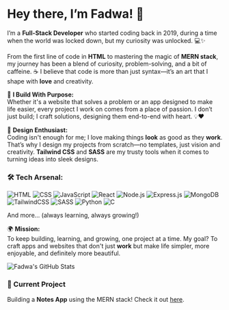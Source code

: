 
# Hey there, I’m Fadwa! 👋 

I’m a **Full-Stack Developer** who started coding back in 2019, during a time when the world was locked down, but my curiosity was unlocked. 💻✨

From the first line of code in **HTML** to mastering the magic of **MERN stack**, my journey has been a blend of curiosity, problem-solving, and a bit of caffeine. ☕ I believe that code is more than just syntax—it’s an art that I shape with **love** and creativity.

🌿 **I Build With Purpose:**  
Whether it's a website that solves a problem or an app designed to make life easier, every project I work on comes from a place of passion. I don’t just build; I craft solutions, designing them end-to-end with heart. 💡❤️

🎨 **Design Enthusiast:**  
Coding isn't enough for me; I love making things **look** as good as they **work**. That’s why I design my projects from scratch—no templates, just vision and creativity. **Tailwind CSS** and **SASS** are my trusty tools when it comes to turning ideas into sleek designs.

### 🛠 **Tech Arsenal:**

![HTML](https://img.shields.io/badge/-HTML-E34F26?style=flat-square&logo=html5&logoColor=white)
![CSS](https://img.shields.io/badge/-CSS-1572B6?style=flat-square&logo=css3&logoColor=white)
![JavaScript](https://img.shields.io/badge/-JavaScript-F7DF1E?style=flat-square&logo=javascript&logoColor=black)
![React](https://img.shields.io/badge/-React-61DAFB?style=flat-square&logo=react&logoColor=black)
![Node.js](https://img.shields.io/badge/-Node.js-339933?style=flat-square&logo=node.js&logoColor=white)
![Express.js](https://img.shields.io/badge/-Express.js-000000?style=flat-square&logo=express&logoColor=white)
![MongoDB](https://img.shields.io/badge/-MongoDB-47A248?style=flat-square&logo=mongodb&logoColor=white)
![TailwindCSS](https://img.shields.io/badge/-TailwindCSS-38B2AC?style=flat-square&logo=tailwind-css&logoColor=white)
![SASS](https://img.shields.io/badge/-SASS-CC6699?style=flat-square&logo=sass&logoColor=white)
![Python](https://img.shields.io/badge/-Python-3776AB?style=flat-square&logo=python&logoColor=white)
![C](https://img.shields.io/badge/-C-A8B9CC?style=flat-square&logo=c&logoColor=white)

And more… (always learning, always growing!)

🌍 **Mission:**  
To keep building, learning, and growing, one project at a time. My goal? To craft apps and websites that don't just **work** but make life simpler, more enjoyable, and definitely more beautiful.

![Fadwa's GitHub Stats](https://github-readme-stats.vercel.app/api?username=fadwabaali&show_icons=true&theme=radical)

### 🔨 Current Project
Building a **Notes App** using the MERN stack! Check it out [here](https://github.com/yourrepo).

